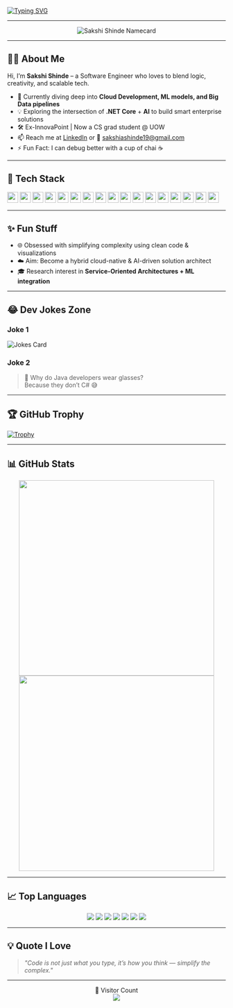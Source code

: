 [![Typing SVG](https://readme-typing-svg.herokuapp.com?font=Helvetica&color=1D0AF6&size=30&center=true&vCenter=true&width=900&lines=Hello+World+!+🌎+;Namaste+Duniya+!+🌎+;Hallo+Welt+!+🌎+;Ciao+mondo+!+🌎+;Hola+Mundo+!+🌎)](https://git.io/typing-svg)

<hr>

<p align="center">
  <img title="Sakshi Shinde" src="https://github.com/user-attachments/assets/ea9a418c-a343-4214-91f4-a36857c84e5d" alt="Sakshi Shinde Namecard">
</p>

---

## 👩‍💻 About Me

Hi, I’m **Sakshi Shinde** – a Software Engineer who loves to blend logic, creativity, and scalable tech.

- 🔭 Currently diving deep into **Cloud Development, ML models, and Big Data pipelines**
- 💡 Exploring the intersection of **.NET Core** + **AI** to build smart enterprise solutions
- 🛠️ Ex-InnovaPoint | Now a CS grad student @ UOW
- 📫 Reach me at [LinkedIn](https://www.linkedin.com/in/sakshi-shinde-2998a41b4/) or 📩 sakshiashinde19@gmail.com
- ⚡ Fun Fact: I can debug better with a cup of chai ☕

---

## 🚀 Tech Stack

<p>
  <img src="https://img.shields.io/badge/-Machine%20Learning-102B3F?style=flat-square&logo=python&logoColor=white" height="25">
  <img src="https://img.shields.io/badge/-Big%20Data-14354C?style=flat-square&logo=apache&logoColor=white" height="25">
  <img src="https://img.shields.io/badge/-.NET%20Core-512BD4?style=flat-square&logo=dotnet&logoColor=white" height="25">
  <img src="https://img.shields.io/badge/-Python-3776AB?style=flat-square&logo=python&logoColor=white" height="25">
  <img src="https://img.shields.io/badge/-JavaScript-F7DF1E?style=flat-square&logo=javascript&logoColor=black" height="25">
  <img src="https://img.shields.io/badge/-Java-007396?style=flat-square&logo=java&logoColor=white" height="25">
  <img src="https://img.shields.io/badge/-Selenium-43B02A?style=flat-square&logo=selenium&logoColor=white" height="25">
  <img src="https://img.shields.io/badge/-C%23-239120?style=flat-square&logo=c-sharp&logoColor=white" height="25">
  <img src="https://img.shields.io/badge/-Angular-DD0031?style=flat-square&logo=angular&logoColor=white" height="25">
  <img src="https://img.shields.io/badge/-React-61DAFB?style=flat-square&logo=react&logoColor=black" height="25">
  <img src="https://img.shields.io/badge/-Linux-black?style=flat-square&logo=linux&logoColor=white" height="25">
  <img src="https://img.shields.io/badge/-SQL-003B57?style=flat-square&logo=mysql&logoColor=white" height="25">
  <img src="https://img.shields.io/badge/-MongoDB-47A248?style=flat-square&logo=mongodb&logoColor=white" height="25">
  <img src="https://img.shields.io/badge/-Git-F05032?style=flat-square&logo=git&logoColor=white" height="25">
  <img src="https://img.shields.io/badge/-GitHub-181717?style=flat-square&logo=github&logoColor=white" height="25">
  <img src="https://img.shields.io/badge/-Google%20Cloud-4285F4?style=flat-square&logo=googlecloud&logoColor=white" height="25">
  <img src="https://img.shields.io/badge/-Agile%20Project%20Management-0052CC?style=flat-square&logo=jira&logoColor=white" height="25">
</p>

---

## ✨ Fun Stuff

- 🌐 Obsessed with simplifying complexity using clean code & visualizations  
- ☁️ Aim: Become a hybrid cloud-native & AI-driven solution architect  
- 🎓 Research interest in **Service-Oriented Architectures + ML integration**

---

## 😂 Dev Jokes Zone

### Joke 1
![Jokes Card](https://readme-jokes.vercel.app/api?bgColor=%23000&textColor=%23fff&qColor=%23fff&aColor=%23fff&borderColor=%23fff&codeColor=%23fff)

### Joke 2
> 💬 Why do Java developers wear glasses?  
> Because they don’t C# 😅

---

## 🏆 GitHub Trophy
  [![Trophy](https://github-profile-trophy.vercel.app/?username=ArshT12&theme=onedark)](https://github.com/ryo-ma/github-profile-trophy)

---

## 📊 GitHub Stats

<p align="center">
  <img src="https://github-readme-stats.vercel.app/api?username=sakshiashinde&show_icons=true&theme=radical" width="450"/>
  <img src="https://github-readme-streak-stats.herokuapp.com/?user=sakshiashinde&theme=radical" width="450"/>
</p>

---

## 📈 Top Languages

<p align="center">
  <img src="https://img.shields.io/badge/C%23-239120?style=for-the-badge&logo=c-sharp&logoColor=white" />
  <img src="https://img.shields.io/badge/.NET%20Core-512BD4?style=for-the-badge&logo=dotnet&logoColor=white" />
  <img src="https://img.shields.io/badge/Python-3776AB?style=for-the-badge&logo=python&logoColor=white" />
  <img src="https://img.shields.io/badge/JavaScript-F7DF1E?style=for-the-badge&logo=javascript&logoColor=black" />
  <img src="https://img.shields.io/badge/Java-007396?style=for-the-badge&logo=java&logoColor=white" />
  <img src="https://img.shields.io/badge/SQL-003B57?style=for-the-badge&logo=mysql&logoColor=white" />
  <img src="https://img.shields.io/badge/TypeScript-3178C6?style=for-the-badge&logo=typescript&logoColor=white" />
</p>

---

## 💡 Quote I Love

> *"Code is not just what you type, it’s how you think — simplify the complex."*

---

<p align="center"> 
  🧭 Visitor Count  
  <br>
  <img src="https://profile-counter.glitch.me/sakshishinde20/count.svg" />
</p>
